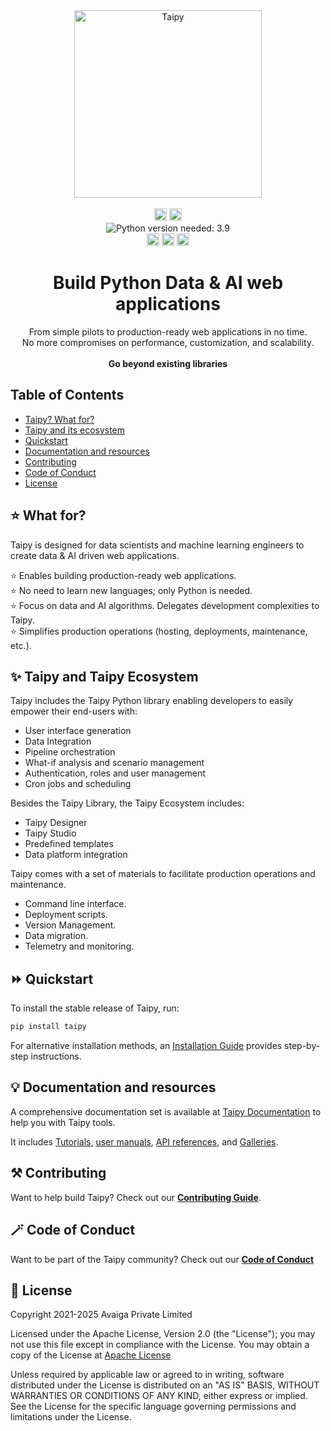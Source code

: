 <div align="center">
  <a href="https://taipy.io?utm_source=github" target="_blank">
  <picture>
    <source media="(prefers-color-scheme: dark)" srcset="https://github.com/Avaiga/taipy/assets/100117126/509bf101-54c2-4321-adaf-a2af63af9682">
    <img alt="Taipy" src="https://github.com/Avaiga/taipy/assets/100117126/4df8a733-d8d0-4893-acf0-d24ef9e8b58a" width="300" />
  </picture>
  </a>
</div>
</br>
<div align="center">
    <img
        src="https://img.shields.io/github/license/Avaiga/taipy?style=plastic&color=ff371a&labelColor=1f1f1f"
        alt="GitHub License"
        height="20px"
    />
    <a target="_blank" href="https://github.com/Avaiga/taipy/releases">
        <img
            alt="GitHub Release"
            height="20px"
            src="https://img.shields.io/github/v/release/Avaiga/taipy?display_name=release&style=plastic&color=ff371a&labelColor=1f1f1f"
        ></a>
</div>
<div align="center">
   <img
      src="https://img.shields.io/badge/python-3.9%20%7C%203.10%20%7C%203.11%20%7C%203.12-ff371a?style=plastic&labelColor=1f1f1f"
        alt="Python version needed: 3.9"
    />

</div>
<div align="center">
    <a target="_blank" href="https://docs.taipy.io/en/latest/">
        <img
            src="https://img.shields.io/badge/docs-ff371a?style=plastic&labelColor=1f1f1f&label=Explore"
            height="20px"
            alt="Explore the docs"
        ></a>
       <a target="_blank" href="https://docs.taipy.io/en/latest/gallery/">
        <img
            src="https://img.shields.io/badge/gallery-ff371a?style=plastic&labelColor=1f1f1f&label=Explore"
            height="20px"
            alt="Explore Gallery"
        ></a>
    <a target="_blank" href="https://discord.com/invite/SJyz2VJGxV">
        <img
            src="https://img.shields.io/discord/1125797687476887563?style=plastic&labelColor=1f1f1f&logo=discord&logoColor=ff371a&label=Discord&color=ff371a"
            height="20px"
            alt="Discord support"
        ></a>
</div>
<h1 align="center">
    Build Python Data & AI web applications
</h1>

<div align="center">
From simple pilots to production-ready web applications in no time. <br />
No more compromises on performance, customization, and scalability.
</div>

<br />

<div align="center">
     <strong> Go beyond existing libraries  </strong>
</div>

  ## Table of Contents

- [Taipy? What for?](#-what-for)
- [Taipy and its ecosystem](#-taipy-and-taipy-ecosystem)
- [Quickstart](#-quickstart)
- [Documentation and resources](#-documentation-and-resources)
- [Contributing](#-contributing)
- [Code of Conduct](#-code-of-conduct)
- [License](#-license)

## ⭐ What for?

Taipy is designed for data scientists and machine learning engineers to create
data & AI driven web applications.

⭐️ Enables building production-ready web applications.<br/>
⭐️ No need to learn new languages; only Python is needed.<br/>
⭐️ Focus on data and AI algorithms. Delegates development complexities to Taipy.<br/>
⭐️ Simplifies production operations (hosting, deployments, maintenance, etc.).<br/>

## ✨ Taipy and Taipy Ecosystem

Taipy includes the Taipy Python library enabling developers to easily empower their end-users with:
- User interface generation
- Data Integration
- Pipeline orchestration
- What-if analysis and scenario management
- Authentication, roles and user management
- Cron jobs and scheduling

Besides the Taipy Library, the Taipy Ecosystem includes:
- Taipy Designer
- Taipy Studio
- Predefined templates
- Data platform integration

Taipy comes with a set of materials to facilitate production operations and maintenance.
- Command line interface.
- Deployment scripts.
- Version Management.
- Data migration.
- Telemetry and monitoring.

## ⏩ Quickstart

To install the stable release of Taipy, run:

```bash
pip install taipy
```

For alternative installation methods, an
[Installation Guide](https://docs.taipy.io/en/latest/tutorials/getting_started/installation/)
provides step-by-step instructions.<br>

## 💡 Documentation and resources

A comprehensive documentation set is available at
[Taipy Documentation](https://docs.taipy.io/en/latest/) to help you with Taipy tools.

It includes
[Tutorials](https://docs.taipy.io/en/latest/tutorials/),
[user manuals](https://docs.taipy.io/en/latest/userman/),
[API references](https://docs.taipy.io/en/latest/refmans/), and
[Galleries](https://docs.taipy.io/en/latest/gallery/).

## ⚒️ Contributing

Want to help build Taipy? Check out our [**Contributing Guide**](https://github.com/Avaiga/taipy/blob/develop/CONTRIBUTING.md).

## 🪄 Code of Conduct

Want to be part of the Taipy community? Check out our [**Code of Conduct**](https://github.com/Avaiga/taipy/blob/develop/CODE_OF_CONDUCT.md)

## 🪪 License

Copyright 2021-2025 Avaiga Private Limited

Licensed under the Apache License, Version 2.0 (the "License"); you may not use this file except in compliance with
the License. You may obtain a copy of the License at
[Apache License](https://www.apache.org/licenses/LICENSE-2.0.txt)

Unless required by applicable law or agreed to in writing, software distributed under the License is distributed on
an "AS IS" BASIS, WITHOUT WARRANTIES OR CONDITIONS OF ANY KIND, either express or implied. See the License for the
specific language governing permissions and limitations under the License.
